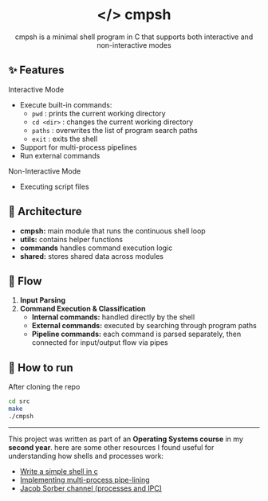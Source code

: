 <h1 align="center">&lt;/&gt; cmpsh</h1>
<div align="center">cmpsh is a minimal shell program in C that supports both interactive and non-interactive modes</div>


## ✨ Features

Interactive Mode
- Execute built-in commands:
  - `pwd` : prints the current working directory  
  - `cd <dir>` : changes the current working directory  
  - `paths` : overwrites the list of program search paths  
  - `exit` : exits the shell  
- Support for multi-process pipelines  
- Run external commands


Non-Interactive Mode
- Executing script files


## 🧩 Architecture

- **cmpsh:** main module that runs the continuous shell loop  
- **utils:** contains helper functions
- **commands** handles command execution logic
- **shared:** stores shared data across modules

## 🔄 Flow
1. **Input Parsing**  
2. **Command Execution & Classification**  
   - **Internal commands:** handled directly by the shell
   - **External commands:** executed by searching through program paths
   - **Pipeline commands:** each command is parsed separately, then connected for input/output flow via pipes



## 🚀 How to run 

After cloning the repo

```bash
cd src
make
./cmpsh
```

---

This project was written as part of an **Operating Systems course** in my **second year**.  here are some other resources I found useful for understanding how shells and processes work:

- [Write a simple shell in c](https://brennan.io/2015/01/16/write-a-shell-in-c/)
- [Implementing multi-process pipe-lining](https://cs162.org/static/hw/hw-shell/docs/pipes/)
- [Jacob Sorber channel (processes and IPC)](https://www.youtube.com/@JacobSorber/playlists)
